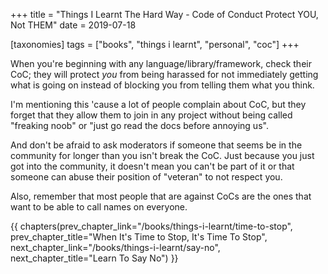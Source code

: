 +++
title = "Things I Learnt The Hard Way - Code of Conduct Protect YOU, Not THEM"
date = 2019-07-18

[taxonomies]
tags = ["books", "things i learnt", "personal", "coc"]
+++

When you're beginning with any language/library/framework, check their CoC;
they will protect _you_ from being harassed for not immediately getting what
is going on instead of blocking you from telling them what you think.

<!-- more -->

I'm mentioning this 'cause a lot of people complain about CoC, but they
forget that they allow them to join in any project without being called
"freaking noob" or "just go read the docs before annoying us".

And don't be afraid to ask moderators if someone that seems be in the
community for longer than you isn't break the CoC. Just because you just got
into the community, it doesn't mean you can't be part of it or that someone
can abuse their position of "veteran" to not respect you.

Also, remember that most people that are against CoCs are the ones that want
to be able to call names on everyone.

{{ chapters(prev_chapter_link="/books/things-i-learnt/time-to-stop", prev_chapter_title="When It's Time to Stop, It's Time To Stop", next_chapter_link="/books/things-i-learnt/say-no", next_chapter_title="Learn To Say No") }}
